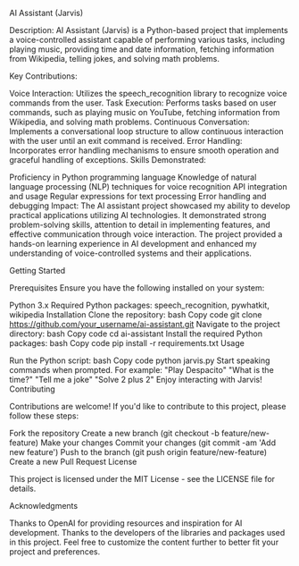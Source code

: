 AI Assistant (Jarvis)

Description:
AI Assistant (Jarvis) is a Python-based project that implements a voice-controlled assistant capable of performing various tasks, including playing music, providing time and date information, fetching information from Wikipedia, telling jokes, and solving math problems.

Key Contributions:

Voice Interaction: Utilizes the speech_recognition library to recognize voice commands from the user.
Task Execution: Performs tasks based on user commands, such as playing music on YouTube, fetching information from Wikipedia, and solving math problems.
Continuous Conversation: Implements a conversational loop structure to allow continuous interaction with the user until an exit command is received.
Error Handling: Incorporates error handling mechanisms to ensure smooth operation and graceful handling of exceptions.
Skills Demonstrated:

Proficiency in Python programming language
Knowledge of natural language processing (NLP) techniques for voice recognition
API integration and usage
Regular expressions for text processing
Error handling and debugging
Impact:
The AI assistant project showcased my ability to develop practical applications utilizing AI technologies. It demonstrated strong problem-solving skills, attention to detail in implementing features, and effective communication through voice interaction. The project provided a hands-on learning experience in AI development and enhanced my understanding of voice-controlled systems and their applications.

Getting Started

Prerequisites
Ensure you have the following installed on your system:

Python 3.x
Required Python packages: speech_recognition, pywhatkit, wikipedia
Installation
Clone the repository:
bash
Copy code
git clone https://github.com/your_username/ai-assistant.git
Navigate to the project directory:
bash
Copy code
cd ai-assistant
Install the required Python packages:
bash
Copy code
pip install -r requirements.txt
Usage

Run the Python script:
bash
Copy code
python jarvis.py
Start speaking commands when prompted. For example:
"Play Despacito"
"What is the time?"
"Tell me a joke"
"Solve 2 plus 2"
Enjoy interacting with Jarvis!
Contributing

Contributions are welcome! If you'd like to contribute to this project, please follow these steps:

Fork the repository
Create a new branch (git checkout -b feature/new-feature)
Make your changes
Commit your changes (git commit -am 'Add new feature')
Push to the branch (git push origin feature/new-feature)
Create a new Pull Request
License

This project is licensed under the MIT License - see the LICENSE file for details.

Acknowledgments

Thanks to OpenAI for providing resources and inspiration for AI development.
Thanks to the developers of the libraries and packages used in this project.
Feel free to customize the content further to better fit your project and preferences.
